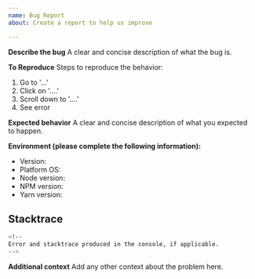 ```yaml
---
name: Bug Report
about: Create a report to help us improve

---
```


**Describe the bug**
A clear and concise description of what the bug is.

**To Reproduce**
Steps to reproduce the behavior:
1. Go to '...'
2. Click on '....'
3. Scroll down to '....'
4. See error

**Expected behavior**
A clear and concise description of what you expected to happen.

**Environment (please complete the following information):**
- Version: <!-- project version or commit hash -->
- Platform OS: <!-- e.g. Linux/MacOS/Windows + version -->
- Node version: <!-- `node --version` -->
- NPM version: <!-- `npm --version` -->
- Yarn version: <!-- `yarn --version` -->

## Stacktrace
```sh
<!--
Error and stacktrace produced in the console, if applicable.
-->
```

**Additional context**
Add any other context about the problem here.
